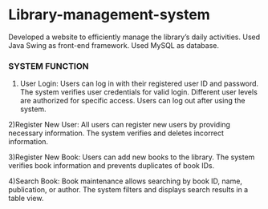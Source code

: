 # Library-management-system
 Developed a website to efficiently manage the library’s daily activities.   Used Java Swing as front-end framework.  Used MySQL as database.
### SYSTEM FUNCTION
1) User Login:
Users can log in with their registered user ID and password.
The system verifies user credentials for valid login.
Different user levels are authorized for specific access.
Users can log out after using the system.

2)Register New User:
All users can register new users by providing necessary information.
The system verifies and deletes incorrect information.

3)Register New Book:
Users can add new books to the library.
The system verifies book information and prevents duplicates of book IDs.

4)Search Book:
Book maintenance allows searching by book ID, name, publication, or author.
The system filters and displays search results in a table view.
 
